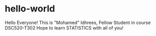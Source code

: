 # hello-world
Hello Everyone!
This is "Mohamed" Idhrees, Fellow Student in course DSC520-T302
Hope to learn STATISTICS with all of you!
